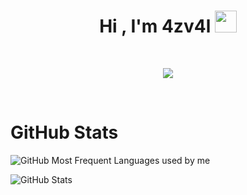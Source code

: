 <h1 align="center">Hi , I'm 4zv4l <img src="https://media.giphy.com/media/hvRJCLFzcasrR4ia7z/giphy.gif" width="35"></h1>

<br>

<p align="center">
  <a href="https://github.com/DenverCoder1/readme-typing-svg"><img src="https://readme-typing-svg.herokuapp.com?lines=Computer+Science+Student;Cyber+Sec+Student;&center=true&width=500&height=50"></a>
</p>

<br>

<h1>GitHub Stats</h1>
<p><img src="https://github-readme-stats.vercel.app/api/top-langs/?username=4zv4l&layout=compact;show_icons=true" alt="GitHub Most Frequent Languages used by me"></p>
<p><img src="https://github-readme-stats.vercel.app/api?username=4zv4l&amp;show_icons=true" alt="GitHub Stats"></p>

<br>
